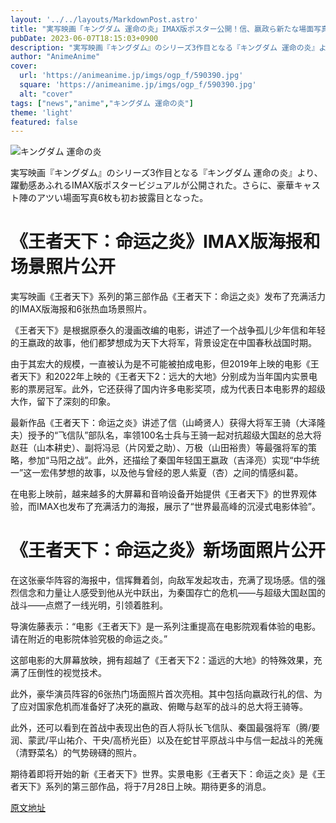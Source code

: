 ```yaml
---
layout: '../../layouts/MarkdownPost.astro'
title: "実写映画「キングダム 運命の炎」IMAX版ポスター公開！信、嬴政ら新たな場面写真も"
pubDate: 2023-06-07T18:15:03+0900
description: "実写映画『キングダム』のシリーズ3作目となる『キングダム 運命の炎』より、躍動感あふれるIMAX版ポスタービジュアルが公開された。さらに、豪華キャスト陣のアツい場面写真6枚も初お披露目となった。"
author: "AnimeAnime"
cover:
  url: 'https://animeanime.jp/imgs/ogp_f/590390.jpg'
  square: 'https://animeanime.jp/imgs/ogp_f/590390.jpg'
  alt: "cover"
tags: ["news","anime","キングダム 運命の炎"]
theme: 'light'
featured: false
---
```


![キングダム 運命の炎](https://animeanime.jp/imgs/ogp_f/590390.jpg)

実写映画『キングダム』のシリーズ3作目となる『キングダム 運命の炎』より、躍動感あふれるIMAX版ポスタービジュアルが公開された。さらに、豪華キャスト陣のアツい場面写真6枚も初お披露目となった。

# 《王者天下：命运之炎》IMAX版海报和场景照片公开

実写映画《王者天下》系列的第三部作品《王者天下：命运之炎》发布了充满活力的IMAX版海报和6张热血场景照片。 

《王者天下》是根据原泰久的漫画改编的电影，讲述了一个战争孤儿少年信和年轻的王嬴政的故事，他们都梦想成为天下大将军，背景设定在中国春秋战国时期。 

由于其宏大的规模，一直被认为是不可能被拍成电影，但2019年上映的电影《王者天下》和2022年上映的《王者天下2：远大的大地》分别成为当年国内实景电影的票房冠军。此外，它还获得了国内许多电影奖项，成为代表日本电影界的超级大作，留下了深刻的印象。 

最新作品《王者天下：命运之炎》讲述了信（山崎贤人）获得大将军王骑（大泽隆夫）授予的“飞信队”部队名，率领100名士兵与王骑一起对抗超级大国赵的总大将赵荘（山本耕史）、副将冯忌（片冈爱之助）、万极（山田裕贵）等最强将军的策略，参加“马阳之战”。此外，还描绘了秦国年轻国王嬴政（吉泽亮）实现“中华统一”这一宏伟梦想的故事，以及他与曾经的恩人紫夏（杏）之间的情感纠葛。 

在电影上映前，越来越多的大屏幕和音响设备开始提供《王者天下》的世界观体验，而IMAX也发布了充满活力的海报，展示了“世界最高峰的沉浸式电影体验”。
# 《王者天下：命运之炎》新场面照片公开

在这张豪华阵容的海报中，信挥舞着剑，向敌军发起攻击，充满了现场感。信的强烈信念和力量让人感受到他从光中跃出，为秦国存亡的危机——与超级大国赵国的战斗——点燃了一线光明，引领着胜利。

导演佐藤表示：“电影《王者天下》是一系列注重提高在电影院观看体验的电影。请在附近的电影院体验究极的命运之炎。”

这部电影的大屏幕放映，拥有超越了《王者天下2：遥远的大地》的特殊效果，充满了压倒性的视觉技术。

此外，豪华演员阵容的6张热门场面照片首次亮相。其中包括向嬴政行礼的信、为了应对国家危机而准备好了决死的嬴政、俯瞰与赵军的战斗的总大将王骑等。

此外，还可以看到在首战中表现出色的百人将队长飞信队、秦国最强将军（腾/要润、蒙武/平山祐介、干央/高桥光臣）以及在蛇甘平原战斗中与信一起战斗的羌瘣（清野菜名）的气势磅礴的照片。

期待着即将开始的新《王者天下》世界。实景电影《王者天下：命运之炎》是《王者天下》系列的第三部作品，将于7月28日上映。期待更多的消息。

  [原文地址](https://animeanime.jp/article/2023/06/07/77793.html)